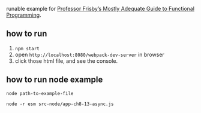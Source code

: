 runable example for [Professor Frisby’s Mostly Adequate Guide to Functional Programming](https://github.com/MostlyAdequate/mostly-adequate-guide).

## how to run
1. `npm start`
2. open `http://localhost:8080/webpack-dev-server` in browser
3. click those html file, and see the console.

## how to run node example

`node path-to-example-file`

`node -r esm src-node/app-ch8-13-async.js`